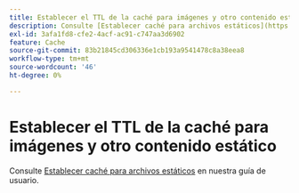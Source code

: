 ```yaml
---
title: Establecer el TTL de la caché para imágenes y otro contenido estático
description: Consulte [Establecer caché para archivos estáticos](https://experienceleague.adobe.com/docs/commerce-cloud-service/user-guide/configure/app/set-cache.html?lang=es) en nuestra guía del usuario.
exl-id: 3afa1fd8-cfe2-4acf-ac91-c747aa3d6902
feature: Cache
source-git-commit: 83b21845cd306336e1cb193a9541478c8a38eea8
workflow-type: tm+mt
source-wordcount: '46'
ht-degree: 0%

---
```


# Establecer el TTL de la caché para imágenes y otro contenido estático

Consulte [Establecer caché para archivos estáticos](https://experienceleague.adobe.com/docs/commerce-cloud-service/user-guide/configure/app/set-cache.html?lang=es) en nuestra guía de usuario.
